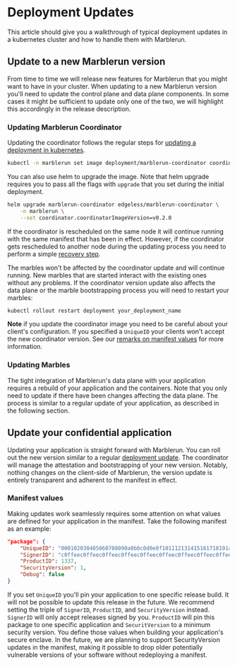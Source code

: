 # Deployment Updates

This article should give you a walkthrough of typical deployment updates in a kubernetes cluster and how to handle them with Marblerun.

## Update to a new Marblerun version

From time to time we will release new features for Marblerun that you might want to have in your cluster.
When updating to a new Marblerun version you'll need to update the control plane and data plane components.
In some cases it might be sufficient to update only one of the two, we will highlight this accordingly in the release description.

### Updating Marblerun Coordinator

Updating the coordinator follows the regular steps for [updating a deployment in kubernetes](https://kubernetes.io/docs/concepts/workloads/controllers/deployment/#updating-a-deployment).

```bash
kubectl -n marblerun set image deployment/marblerun-coordinator coordinator=ghcr.io/edgelesssys/coordinator:v0.2.0 --record
```

You can also use helm to upgrade the image. Note that helm upgrade requires you to pass all the flags with `upgrade` that you set during the initial deployment.

```bash
helm upgrade marblerun-coordinator edgeless/marblerun-coordinator \
    -n marblerun \
    --set coordinator.coordinatorImageVersion=v0.2.0
```

If the coordinator is rescheduled on the same node it will continue running with the same manifest that has been in effect.
However, if the coordinator gets rescheduled to another node during the updating process you need to perform a simple [recovery step](recovery.md).

The marbles won't be affected by the coordinator update and will continue running.
New marbles that are started interact with the existing ones without any problems.
If the coordinator version update also affects the data plane or the marble bootstrapping process you will need to restart your marbles:

```bash
kubectl rollout restart deployment your_deployment_name
```

**Note** if you update the coordinator image you need to be careful about your client's configuration.
If you specified a `UniqueID` your clients won't accept the new coordinator version.
See our [remarks on manifest values](#manifest-values) for more information.

### Updating Marbles

The tight integration of Marblerun's data plane with your application requires a rebuild of your application and the containers.
Note that you only need to update if there have been changes affecting the data plane.
The process is similar to a regular update of your application, as described in the following section.

## Update your confidential application

Updating your application is straight forward with Marblerun.
You can roll out the new version similar to a regular [deployment update]((https://kubernetes.io/docs/concepts/workloads/controllers/deployment/#updating-a-deployment)).
The coordinator will manage the attestation and bootstrapping of your new version.
Notably, nothing changes on the client-side of Marblerun, the version update is entirely transparent and adherent to the manifest in effect.

### Manifest values

Making updates work seamlessly requires some attention on what values are defined for your application in the manifest.
Take the following manifest as an example:

```json
"package": {
    "UniqueID": "000102030405060708090a0b0c0d0e0f101112131415161718191a1b1c1d1e1f",
    "SignerID": "c0ffeec0ffeec0ffeec0ffeec0ffeec0ffeec0ffeec0ffeec0ffeec0ffeec0ffee",
    "ProductID": 1337,
    "SecurityVersion": 1,
    "Debug": false
}
```

If you set `UniqueID` you'll pin your application to one specific release build.
It will not be possible to update this release in the future.
We recommend setting the triple of `SignerID`, `ProductID`, and `SecurityVersion` instead.
`SignerID` will only accept releases signed by you.
`ProductID` will pin this package to one specific application and `SecuritVersion` to a minimum security version.
You define those values when building your application's secure enclave.
In the future, we are planning to support SecurityVersion updates in the manifest, making it possible to drop older potentially vulnerable versions of your software without redeploying a manifest.